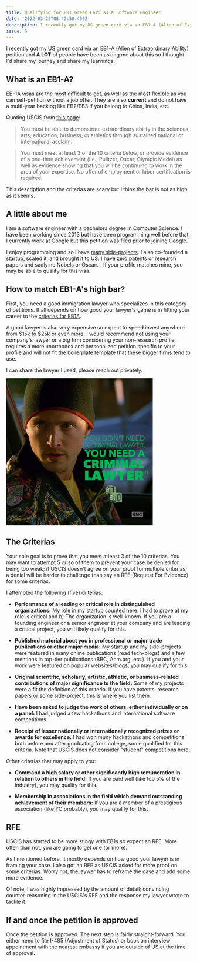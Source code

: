 ```yaml
---
title: Qualifying for EB1 Green Card as a Software Engineer
date: '2022-03-25T08:42:50.450Z'
description: I recently got my US green card via an EB1-A (Alien of Extraordinary Ability) petition and many people have been asking me about this I thought I'd share my journey and my learnings.
issue: 6
---
```


I recently got my US green card via an EB1-A (Alien of Extraordinary Ability) petition and **A LOT** of people have been asking me about this so I thought I'd share my journey and share my learnings.

## What is an EB1-A?
EB-1A visas are the most difficult to get, as well as the most flexible as you can self-petition without a job offer. They are also **current** and do not have a multi-year backlog like EB2/EB3 if you belong to China, India, etc.

Quoting USCIS from [this page](https://www.uscis.gov/working-in-the-united-states/permanent-workers/employment-based-immigration-first-preference-eb-1):

> You must be able to demonstrate extraordinary ability in the sciences, arts, education, business, or athletics through sustained national or international acclaim.

> You must meet at least 3 of the 10 criteria below, or provide evidence of a one-time achievement (i.e., Pulitzer, Oscar, Olympic Medal) as well as evidence showing that you will be continuing to work in the area of your expertise. No offer of employment or labor certification is required.

This description and the criterias are scary but I think the bar is not as high as it seems.

## A little about me
I am a software engineer with a bachelors degree in Computer Science. I have been working since 2013 but have been programming well before that. I currently work at Google but this petition was filed prior to joining Google.

I enjoy programming and so I have [many side-projects](https://asadmemon.com/projects/). I also co-founded a [startup](https://www.remoteinterview.io/), scaled it, and brought it to US. I have zero patents or research papers and sadly no Nobels or Oscars . If your profile matches mine, you may be able to qualify for this visa.

## How to match EB1-A's high bar?
First, you need a good immigration lawyer who specializes in this category of petitions. It all depends on how good your lawyer's game is in fitting your career to the [criterias for EB1A](https://www.uscis.gov/working-in-the-united-states/permanent-workers/employment-based-immigration-first-preference-eb-1#:~:text=Criteria%20for%20Demonstrating%20Extraordinary%20Ability). 

A good lawyer is also very expensive so expect to ~~spend~~ invest anywhere from $15k to $25k or even more. I would recommend not using your company's lawyer or a big firm considering your non-research profile requires a more unorthodox and personalized petition specific to your profile and will not fit the boilerplate template that these bigger firms tend to use.

I can share the lawyer I used, please reach out privately.

<img src="/assets/blog/eb1/lawyer.jpg" height="400" />


## The Criterias

Your sole goal is to prove that you meet atleast 3 of the 10 criterias. You may want to attempt 5 or so of them to prevent your case be denied for being too weak; if USCIS doesn't agree on your proof for multiple criterias, a denial will be harder to challenge than say an RFE (Request For Evidence) for some criterias.

I attempted the following (five) criterias:

- **Performance of a leading or critical role in distinguished organizations:** 
My role in my startup counted here. I had to prove a) my role is critical and b) The organization is well-known. If you are a founding engineer or a senior engineer at your company and are leading a critical project, you will likely qualify for this.

- **Published material about you in professional or major trade publications or other major media:** 
My startup and my side-projects were featured in many online publications (read tech-blogs) and a few mentions in top-tier publications (BBC, Acm.org, etc.). If you and your work were featured on popular websites/blogs, you may qualify for this.

- **Original scientific, scholarly, artistic, athletic, or business-related contributions of major significance to the field:** Some of my projects were a fit the definition of this criteria. If you have patents, research papers or some side-project, this is where you list them.

- **Have been asked to judge the work of others, either individually or on a panel:** I had judged a few hackathons and international software competitions.

- **Receipt of lesser nationally or internationally recognized prizes or awards for excellence:** I had won *many* hackathons and competitions both before and after graduating from college, some qualified for this criteria. Note that USCIS does not consider "student" competitions here.

Other criterias that may apply to you:

- **Command a high salary or other significantly high remuneration in relation to others in the field:** If you are paid well (like top 5% of the industry), you may qualify for this.

- **Membership in associations in the field which demand outstanding achievement of their members:** If you are a member of a prestigious association (like YC probably), you may qualify for this.

## RFE
USCIS has started to be more stingy with EB1s so expect an RFE. More often than not, you are going to get one (or more).

As I mentioned before, it mostly depends on how good your lawyer is in framing your case. I also got an RFE as USCIS asked for more proof on some criterias. Worry not, the laywer has to reframe the case and add some more evidence.

Of note, I was highly impressed by the amount of detail; convincing counter-reasoning in the USCIS's RFE and the response my lawyer wrote to tackle it.

## If and once the petition is approved
Once the petition is approved. The next step is fairly straight-forward. You either need to file I-485 (Adjustment of Status) or book an interview appointment with the nearest embassy if you are outside of US at the time of approval.